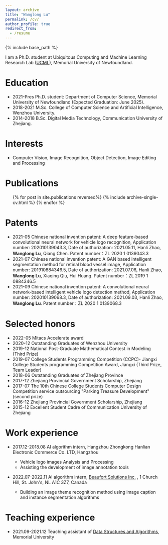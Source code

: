 ```yaml
---
layout: archive
title: "Wanglong Lu"
permalink: /cv/
author_profile: true
redirect_from:
  - /resume
---
```


{% include base_path %}

I am a Ph.D. student at Ubiquitous Computing and Machine Learning Research Lab ([UCML](https://sites.google.com/view/ucmi/home)), Memorial University of Newfoundland.

Education
======
* 2021-Pres Ph.D. student: Department of Computer Science, Memorial University of Newfoundland (Expected Graduation: June 2025).
* 2018-2021 M.Sc. College of Computer Science and Artificial Intelligence, Wenzhou University.
* 2014-2018 B.Sc. Digital Media Technology, Communication University of Zhejiang.

Interests
======
* Computer Vision, Image Recognition, Object Detection, Image Editing and Processing

Publications
======
<ul>{% for post in site.publications reversed%}
    {% include archive-single-cv.html %}
  {% endfor %}</ul>

Patents
======
* 2021-05 Chinese national invention patent: A deep feature-based convolutional neural network for vehicle logo recognition, Application number: 202010139043.3, Date of authorization: 2021.05.11, Hanli Zhao, **Wanglong Lu**, Qiang Chen. Patent number：ZL 2020 1 0139043.3 
* 2021-07 Chinese national invention patent: A GAN based intelligent segmentation method for retinal blood vessel image, Application number: 201910884346.5, Date of authorization: 2021.07.06, Hanli Zhao, **Wanglong Lu**, Xiaqing Qiu, Hui Huang. Patent number：ZL 2019 1 0884346.5
* 2021-09 Chinese national invention patent: A convolutional neural network-based intelligent vehicle logo detection method, Application number: 202010139068.3, Date of authorization: 2021.09.03, Hanli Zhao, **Wanglong Lu**. Patent number：ZL 2020 1 0139068.3

Selected honors
======
* 2022-05 Mitacs Accelerate award
* 2020-12 Outstanding Graduates of Wenzhou University
* 2019-12 National Post-Graduate Mathematical Contest in Modeling (Third Prize)
* 2019-07 College Students Programming Competition (CCPC)- Jiangxi College Students programming Competition Award, Jiangxi (Third Prize, Team Leader)
* 2018-06 Outstanding Graduates of Zhejiang Province
  <!-- * 2018-06 Outstanding Graduates of Communication University of Zhejiang, China  -->
* 2017-12 Zhejiang Provincial Government Scholarship, Zhejiang
* 2017-07 The 10th Chinese College Students Computer Design Competition service outsourcing "Parking Treasure Development" (second prize)
* 2016-12 Zhejiang Provincial Government Scholarship, Zhejiang
* 2015-12 Excellent Student Cadre of Communication University of Zhejiang

Work experience
======
* 2017.12-2018.08 AI algorithm intern, Hangzhou Zhongkong Hanlian Electronic Commerce Co. LTD, Hangzhou
  * Vehicle logo images Analysis and Processing
  * Assisting the development of image annotation tools

* 2022.07-2022.11 AI algorithm intern, [Beaufort Solutions Inc.](https://www.beaufortsolutions.com/) , 1 Church Hill, St. John's, NL A1C 3Z7, Canada
  * Building an image theme recognition method using image caption and instance segmentation algorithms
 

<!--* Fall 2015: Research Assistant
  * Github University
  * Duties included: Merging pull requests
  * Supervisor: Professor Hub -->

Teaching experience
======
* 2021.09-2021.12 Teaching assistant of [Data Structures and Algorithms](https://www.mun.ca/computerscience/undergraduates/courses/comp-2002-data-structures-and-algorithms/), Memorial University

<!-- Talks
======
  <ul>{% for post in site.talks %}
    {% include archive-single-talk-cv.html %}
  {% endfor %}</ul>



Service and leadership
======
* Currently signed in to 43 different slack teams -->
